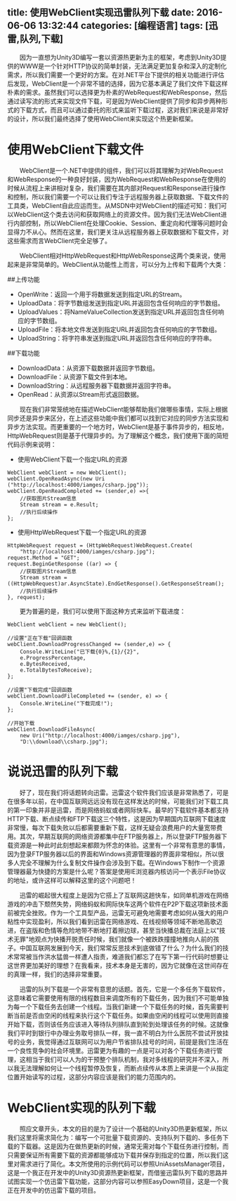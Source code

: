 title: 使用WebClient实现迅雷队列下载
date: 2016-06-06 13:32:44
categories: [编程语言]
tags: [迅雷,队列,下载]
---
&emsp;&emsp;因为一直想为Unity3D编写一套以资源热更新为主的框架，考虑到Unity3D提供的WWW是一个针对HTTP协议的简单封装，无法满足更加复杂和深入的定制化需求，所以我们需要一个更好的方案。在对.NET平台下提供的相关功能进行评估后发现，WebClient是一个非常不错的选择，因为它基本满足了我们文件下载这样朴素的需求。虽然我们可以选择更为朴素的WebRequest和WebResponse，然后通过读写流的形式来实现文件下载，可是因为WebClient提供了同步和异步两种形式的下载方式，而且可以通过委托的形式来监听下载过程，这对我们来说是非常好的设计，所以我们最终选择了使用WebClient来实现这个热更新框架。

<!--more-->

# 使用WebClient下载文件
&emsp;&emsp;WebClient是一个.NET中提供的组件，我们可以将其理解为对WebRequest和WebResponse的一种良好封装，因为WebRequest和WebResponse在使用的时候从流程上来讲相对复杂，我们需要在其内部对Request和Response进行操作和控制，所以我们需要一个可以让我们专注于远程服务器上获取数据、下载文件的工具类，WebClient自此应运而生。从MSDN中对WebClient的描述可知：我们可以WebClient这个类去访问和获取网络上的资源文件。因为我们无法WebClient进行内部控制，所以WebClient在处理Cookie、Session、重定向和代理等问题时会显得力不从心。然而在这里，我们更关注从远程服务器上获取数据和下载文件，对这些需求而言WebClient完全足够了。

&emsp;&emsp;WebClient相对HttpWebRequest和HttpWebResponse这两个类来说，使用起来是非常简单的。WebClient从功能性上而言，可以分为上传和下载两个大类：

##上传功能
* OpenWrite：返回一个用于将数据发送到指定URL的Stream。
* UploadData：将字节数组发送到指定URL并返回包含任何响应的字节数组。
* UploadValues：将NameValueCollection发送到指定URL并返回包含任何响应的字节数组。
* UploadFile：将本地文件发送到指定URL并返回包含任何响应的字节数组。
* UploadString：将字符串发送到指定URL并返回包含任何响应的字符串。

##下载功能
* DownloadData：从资源下载数据并返回字节数组。
* DownloadFile：从资源下载文件到本地。
* DownloadString：从远程服务器下载数据并返回字符串。
* OpenRead：从资源以Stream形式返回数据。

&emsp;&emsp;现在我们非常笼统地在描述WebClient能够帮助我们做哪些事情，实际上根据同步还是异步来区分，在上述这些功能中我们都可以找到它对应的同步方法实现和异步方法实现。而更重要的一个地方时，WebClient是基于事件异步的，相反地，HttpWebRequest则是基于代理异步的。为了理解这个概念，我们使用下面的简短代码示例来说明：

* 使用WebClient下载一个指定URL的资源
```
WebClient webClient = new WebClient();
webClient.OpenReadAsync(new Uri ("http://localhost:4000/iamges/csharp.jpg"));
webClient.OpenReadCompleted += (sender,e) =>{
    //获取图片Stream信息
    Stream stream = e.Result;
    //执行后续操作
};
```

* 使用HttpWebRequest下载一个指定URL的资源
```
HttpWebRequest request = (HttpWebRequest)WebRequest.Create(
    "http://localhost:4000/iamges/csharp.jpg");
request.Method = "GET";
request.BeginGetResponse ((ar) => {
    //获取图片Stream信息
    Stream stream = ((HttpWebRequest)ar.AsyncState).EndGetResponse().GetResponseStream();
    //执行后续操作
}, request);
```
&emsp;&emsp;更为普遍的是，我们可以使用下面这种方式来监听下载进度：
```
WebClient webClient = new WebClient();

//设置"正在下载"回调函数
webClient.DownloadProgressChanged += (sender,e) => {
    Console.WriteLine("已下载{0}%,{1}/{2}",
    e.ProgressPercentage,
    e.BytesReceived,
    e.TotalBytesToReceive);
};

//设置"下载完成"回调函数
webClient.DownloadFileCompleted += (sender, e) => {
    Console.WriteLine("下载完成!");
};

//开始下载
webClient.DownloadFileAsync(
    new Uri("http://localhost:4000/iamges/csharp.jpg"), 
    "D:\\download\\csharp.jpg");
```
# 说说迅雷的队列下载
&emsp;&emsp;好了，现在我们将话题转向迅雷。迅雷这个软件我们应该是非常熟悉了，可是在很多年以前，在中国互联网远远没有现在这样发达的时候，可能我们对下载工具的第一印象并非是迅雷，而是网络蚂蚁或者网际快车。最早的下载软件基本都支持HTTP下载、断点续传和FTP下载这三个特性，这是因为早期国内互联网下载速度非常慢，每次下载失败以后都需要重新下载，这样无疑会浪费用户的大量宽带费用。其次，早期互联网的网络资源都集中在FTP服务器上，所以登录FTP服务器下载资源是一种此时此刻想起来都颇为怀念的体验。这里有一个非常有意思的事情，因为登录FTP服务器以后的界面和Windows资源管理器的界面非常相似，所以很多人完全不理解为什么复制文件操作会涉及到下载。在Windows下制作一个资源管理器最为快捷的方案是什么呢？答案是使用IE浏览器内核访问一个表示File协议的地址，或许这样可以解释这里的这个问题吧！

&emsp;&emsp;迅雷的崛起很大程度上是因为它搭上了互联网这趟快车，如同单机游戏在网络游戏的冲击下颓然失势，网络蚂蚁和网际快车这两个软件在P2P下载这项新技术面前被完全挫败。作为一个工具型产品，迅雷无可避免地需要考虑如何从强大的用户粘性中实现盈利，所以我们看到迅雷在网络游戏、在线视频等领域不断地高歌迈进，在盗版和色情等危险地带不断地打着擦边球，甚至当快播总裁在法庭上以"技术无罪"地观点为快播开脱责任时候，我们就像一个被跌跌撞撞地推向人前的孩子。中国互联网发展到今天，我们常常反思技术到底做错了什么？为什么我们的技术常常被当作洪水猛兽一样遭人指责，难道我们都忘了在写下第一行代码时想要让这世界更加美好的理想？在我看来，技术本身是无害的，因为它就像在这世间存在的真理一样，我们的选择非常重要。

 &emsp;&emsp;迅雷的队列下载是一个非常有意思的话题。首先，它是一个多任务下载软件，这意味着它需要使用有限的线程数目来调度所有的下载任务，因为我们不可能单独为每一个下载任务去创建一个线程。当我们新建一个下载任务的时候，首先需要判断当前是否由空闲的线程来执行这个下载任务。如果由空闲的线程可以使用则直接开始下载，否则该任务应该进入等待队列排队直到轮到处理该任务的时候。这就像我们平时到银行中办理业务取号排队一样，我一直不明白为什么医院不尝试开放挂号的业务，我觉得通过互联网可以为用户节省排队挂号的时间，前提是我们生活在一个良性竞争的社会环境里。迅雷更为有趣的一点是可以对各个下载任务进行管理，这相当于我们可以人为的干预整个排队机制，我对多线程的研究并不深入，所以我无法理解如何让一个线程暂停及恢复，而断点续传从本质上来讲是一个从指定位置开始读写的过程，这部分内容应该是我们的能力范围内的。

# WebClient实现的队列下载
&emsp;&emsp;照应文章开头，本文的目的是为了设计一个基础的Unity3D热更新框架，所以我们这里将需求简化为：编写一个可批量下载资源的、支持队列下载的、多任务下载的下载器。这是因为在做热更新的时候，通常无需对每个下载任务进行控制，而只需要保证所有需要下载的资源都能够成功下载并保存到指定的位置，所以我们这里对需求进行了简化。本文所使用的示例代码可以参照UniAssetsManager项目，这是一个我正在开发中的Unity3D资源热更新框架，而借鉴迅雷队列下载的思路并试图实现一个仿迅雷下载功能，这部分内容可以参照EasyDown项目，这是一个我正在开发中的仿迅雷下载的项目。


